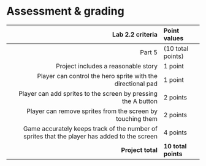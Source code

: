 # Assessment & grading

Lab 2.2 criteria|Point values
-:|:-
Part 5|(10 total points)
Project includes a reasonable story|1 point
Player can control the hero sprite with the directional pad|1 point
Player can add sprites to the screen by pressing the A button|2 points
Player can remove sprites from the screen by touching them|2 points
Game accurately keeps track of the number of sprites that the player has added to the screen|4 points
**Project total**|**10 total points**
